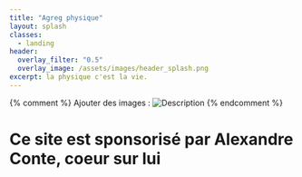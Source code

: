 ```yaml
---
title: "Agreg physique"
layout: splash
classes:
  - landing
header:
  overlay_filter: "0.5"
  overlay_image: /assets/images/header_splash.png
excerpt: la physique c'est la vie.
---
```

{% comment %}
Ajouter des images  :
![Description](/assets/images/le_nom.jpg)
{% endcomment %}
# Ce site est sponsorisé par Alexandre Conte, coeur sur lui
